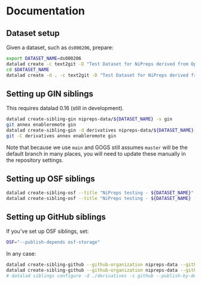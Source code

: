 # Documentation

## Dataset setup

Given a dataset, such as `ds000206`, prepare:

```bash
export DATASET_NAME=ds000206
datalad create -c text2git -D "Test Dataset for NiPreps derived from OpenNeuro's ${DATASET_NAME}" ${DATASET_NAME} --initial-branch main
cd $DATASET_NAME
datalad create -d . -c text2git -D "Test Dataset for NiPreps derived from OpenNeuro's ${DATASET_NAME} [derivatives]" ${DATASET_NAME}/derivatives --initial-branch main
```

## Setting up GIN siblings

This requires datalad 0.16 (still in development).

```bash
datalad create-sibling-gin nipreps-data/${DATASET_NAME} -s gin
git annex enableremote gin
datalad create-sibling-gin -d derivatives nipreps-data/${DATASET_NAME}-derivatives -s gin
git -C derivatives annex enableremote gin
```

Note that because we use `main` and GOGS still assumes `master` will be the default branch in many places,
you will need to update these manually in the repository settings.

## Setting up OSF siblings

```bash
datalad create-sibling-osf --title "NiPreps testing - ${DATASET_NAME}" -s osf --public --category data -d ./${DATASET_NAME}
datalad create-sibling-osf --title "NiPreps testing - ${DATASET_NAME} [derivatives]" -s osf --public --category data -d ./derivatives
```

## Setting up GitHub siblings

If you've set up OSF siblings, set:

```bash
OSF="--publish-depends osf-storage"
```

In any case:

```bash
datalad create-sibling-github --github-organization nipreps-data --github-login $USER -d ./${DATASET_NAME} -s github ${DATASET_NAME} ${OSF}
datalad create-sibling-github --github-organization nipreps-data --github-login $USER -d ./derivatives -s github ${DATASET_NAME}-derivatives ${OSF}
# datalad siblings configure -d ./derivatives -s github --publish-by-default +refs/heads/*:refs/remotes/github/*
```
